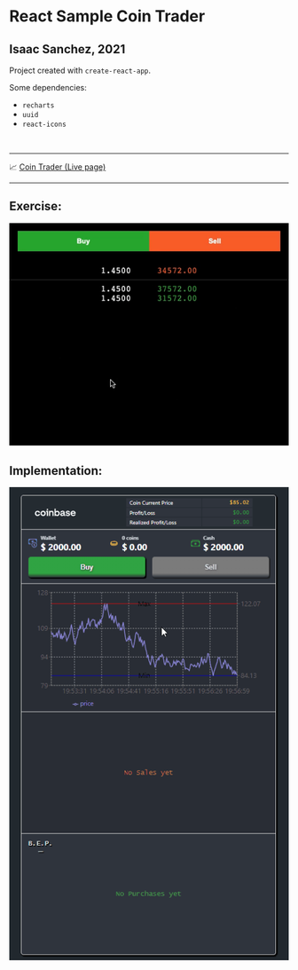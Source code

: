 # React Sample Coin Trader

## Isaac Sanchez, 2021

Project created with `create-react-app`.

Some dependencies:

-   `recharts`
-   `uuid`
-   `react-icons`

<br>

---

📈 [Coin Trader (Live page)](http://jelitter.github.io/coin-trader)

---

## Exercise:

[![Example Order Book](https://github.com/jelitter/coin-trader/blob/master/example.gif)](https://github.com/jelitter/coin-trader/blob/master/example.gif)

## Implementation:

[![Implementation Order Book](https://github.com/jelitter/coin-trader/blob/master/order-book.gif)](https://github.com/jelitter/coin-trader/blob/master/order-book.gif)

